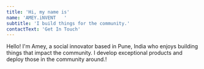 ```yaml
---
title: 'Hi, my name is'
name: 'AMEY.iNVENT   '
subtitle: 'I build things for the community.'
contactText: 'Get In Touch'
---
```


Hello! I'm Amey, a social innovator based in Pune, India who enjoys building things that impact the community. I develop exceptional products and deploy those in the community around.!
